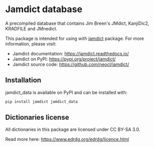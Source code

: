 # Jamdict database

A precompiled database that contains Jim Breen's JMdict, KanjiDic2, KRADFILE and JMnedict.

This package is intended for using with [jamdict](https://pypi.org/project/jamdict/) package.
For more information, please visit:

- Jamdict documentation: https://jamdict.readthedocs.io/
- Jamdict on PyPI: https://pypi.org/project/jamdict/
- Jamdict source code: https://github.com/neocl/jamdict/

## Installation

jamdict_data is available on PyPI and can be installed with:

```bash
pip install jamdict jamdict_data
```

## Dictionaries license

All dictionaries in this package are licensed under CC BY-SA 3.0.

Read more here: https://www.edrdg.org/edrdg/licence.html
